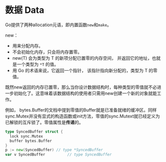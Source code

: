# 数据 Data

Go提供了两种allocation元语，即内置函数`new`和`make`。

new：

* 用来分配内存。
* 不会初始化内存，只会将内存置零。
* new(T) 会为类型为 T 的新项分配已置零的内存空间， 并返回它的地址，也就是一个类型为 `*T` 的值。
* 用 Go 的术语来说，它返回一个指针， 该指针指向新分配的，类型为 T 的零值。



既然new返回的内存已置零，那么当你设计数据结构时，每种类型的零值就不必进一步初始化了。这意味着该数据结构的使用者只需用new创建一个新的对象就能工作。

例如， bytes.Buffer的文档中提到零值的Buffer就是已准备就绪的缓冲区。同样sync.Mutex并没有显式的构造函数或init方法，零值的sync.Mutext就已经定义为已解锁的互斥锁了。零值属性是**传递**的。

```go
type SyncedBuffer struct {
  lock sync.Mutex
  buffer bytes.Buffer
}
p := new(SyncedBuffer) // type *SyncedBuffer
var v SyncedBuffer			// type SyncedBuffer
```




